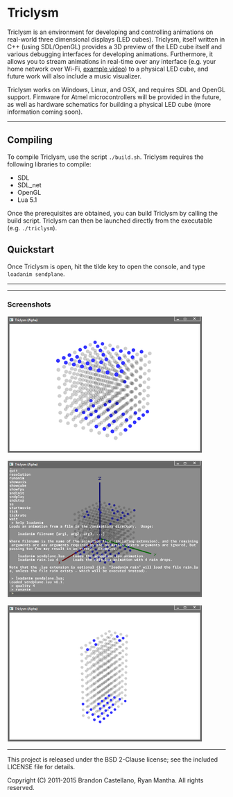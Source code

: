 # Triclysm

Triclysm is an environment for developing and controlling animations on real-world three dimensional displays (LED cubes).  Triclysm, itself written in C++ (using SDL/OpenGL) provides a 3D preview of the LED cube itself and various debugging interfaces for developing animations.  Furthermore, it allows you to stream animations in real-time over any interface (e.g. your home network over Wi-Fi, [example video](https://www.youtube.com/watch?v=aIJNYIJbbjw)) to a physical LED cube, and future work will also include a music visualizer.

Triclysm works on Windows, Linux, and OSX, and requires SDL and OpenGL support.  Firmware for Atmel microcontrollers will be provided in the future, as well as hardware schematics for building a physical LED cube (more information coming soon).  

-------

## Compiling

To compile Triclysm, use the script `./build.sh`.  Triclysm requires the following libraries to compile:

 - SDL
 - SDL_net
 - OpenGL
 - Lua 5.1

 Once the prerequisites are obtained, you can build Triclysm by calling the build script.  Triclysm can then be launched directly from the executable (e.g. `./triclysm`).

## Quickstart

Once Triclysm is open, hit the tilde key to open the console, and type `loadanim sendplane`.

-------



-------

### Screenshots

[<img src="https://github.com/Triclysm/Previewer-Legacy/raw/resources/screenshots/tc-1.png" alt="" width="450" />](https://github.com/Triclysm/Previewer-Legacy/raw/resources/screenshots/tc-1.png)

[<img src="https://github.com/Triclysm/Previewer-Legacy/raw/resources/screenshots/tc-2.png" alt="" width="450" />](https://github.com/Triclysm/Previewer-Legacy/raw/resources/screenshots/tc-2.png)

[<img src="https://github.com/Triclysm/Previewer-Legacy/raw/resources/screenshots/tc-3.png" alt="" width="450" />](https://github.com/Triclysm/Previewer-Legacy/raw/resources/screenshots/tc-3.png)


-------

This project is released under the BSD 2-Clause license; see the included LICENSE file for details.

Copyright (C) 2011-2015 Brandon Castellano, Ryan Mantha.
All rights reserved.
